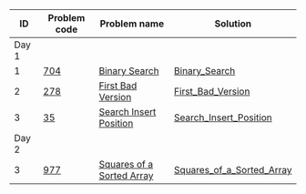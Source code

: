 | ID |Problem code | Problem name| Solution |
|---|---|---|---|
|Day 1|
| 1 |[704](https://leetcode.com/problems/binary-search/)|[Binary Search](https://leetcode.com/problems/binary-search/)|[Binary_Search](Binary_Search)|
| 2 |[278](https://leetcode.com/problems/first-bad-version/)|[First Bad Version](https://leetcode.com/problems/first-bad-version/)|[First_Bad_Version](First_Bad_Version)|
| 3 |[35](https://leetcode.com/problems/search-insert-position/)|[Search Insert Position](https://leetcode.com/problems/search-insert-position/)|[Search_Insert_Position](Search_Insert_Position)|
|Day 2||||
| 3 |[977](https://leetcode.com/problems/squares-of-a-sorted-array/)|[Squares of a Sorted Array](https://leetcode.com/problems/squares-of-a-sorted-array/)|[Squares_of_a_Sorted_Array](Squares_of_a_Sorted_Array)|